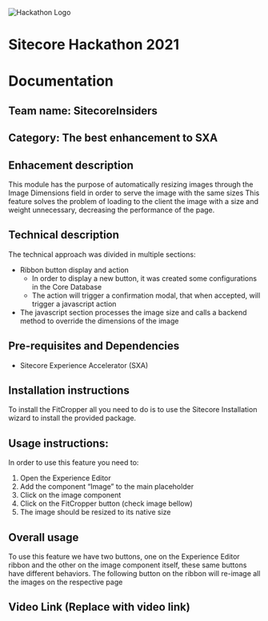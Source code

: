 ![Hackathon Logo](docs/images/hackathon.png?raw=true "Hackathon Logo")
# Sitecore Hackathon 2021

# Documentation

## Team name: SitecoreInsiders

## Category: The best enhancement to SXA

## Enhacement description
This module has the purpose of automatically resizing images through the Image Dimensions field in order to serve the image with the same sizes
This feature solves the problem of loading to the client the image with a size and weight unnecessary, decreasing the performance of the page.

## Technical description
The technical approach was divided in multiple sections:
- Ribbon button display and action
  - In order to display a new button, it was created some configurations in the Core Database
  - The action will trigger a confirmation modal, that when accepted, will trigger a javascript action
- The javascript section processes the image size and calls a backend method to override the dimensions of the image

## Pre-requisites and Dependencies
- Sitecore Experience Accelerator (SXA)

## Installation instructions
To install the FitCropper all you need to do is to use the Sitecore Installation wizard to install the provided package.

## Usage instructions:
In order to use this feature you need to:
1.	Open the Experience Editor
2.	Add the component	“Image” to the main placeholder
3.	Click on the image component 
4.	Click on the FitCropper button (check image bellow)
5.	The image should be resized to its native size


## Overall usage
To use this feature we have two buttons, one on the Experience Editor ribbon and the other on the image component itself, these same buttons have different behaviors.
The following button on the ribbon will re-image all the images on the respective page

## Video Link (Replace with video link)
